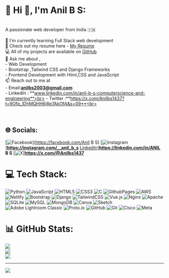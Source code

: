 # 💫 Hi 👋, I'm Anil B S:
<br>A passionate  web developer from India 🇮🇳<br><br>🔰 I'm currently learning Full Stack web development <br>📑 Check out my resume here - [My Resume](https://drive.google.com/file/d/1hvZRv_v6DFEMugxYje4nYfiqlQLOhc75/view?usp=drivesdk)<br>💻 All of my projects are available on [GitHub](https://github.com/Anilbs1437)<br>💬 Ask me about ,<br>       - Web Development<br>       - Bootstrap ,Tailwind CSS and  Django Frameworks<br>       - Frontend Development with Html,CSS and JavaScript<br>📫 Reach out to me at<br>       - Email:**anilbs2003@gmail.com** <br>       - LinkedIn : **www.linkedin.com/in/anil-b-s-computerscience-and-engineering**<br>       - Twitter :**https://x.com/Anilbs1437?t=9Ofq_lDhMQHH6jRe7AkOfA&s=09**<br> <br><br><br>


## 🌐 Socials:
[![Facebook](https://img.shields.io/badge/Facebook-%231877F2.svg?logo=Facebook&logoColor=white)](https://facebook.com/Anil B S) [![Instagram](https://img.shields.io/badge/Instagram-%23E4405F.svg?logo=Instagram&logoColor=white)]**https://instagram.com/__anil_b_s** [LinkedIn](https://img.shields.io/badge/LinkedIn-%230077B5.svg?logo=linkedin&logoColor=white)]**https://linkedin.com/in/ANIL B S** [![X](https://img.shields.io/badge/X-black.svg?logo=X&logoColor=white)]**https://x.com/@Anilbs1437**

# 💻 Tech Stack:
![Python](https://img.shields.io/badge/python-3670A0?style=plastic&logo=python&logoColor=ffdd54) ![JavaScript](https://img.shields.io/badge/javascript-%23323330.svg?style=plastic&logo=javascript&logoColor=%23F7DF1E) ![HTML5](https://img.shields.io/badge/html5-%23E34F26.svg?style=plastic&logo=html5&logoColor=white) ![CSS3](https://img.shields.io/badge/css3-%231572B6.svg?style=plastic&logo=css3&logoColor=white) ![C](https://img.shields.io/badge/c-%2300599C.svg?style=plastic&logo=c&logoColor=white) ![GithubPages](https://img.shields.io/badge/github%20pages-121013?style=plastic&logo=github&logoColor=white) ![AWS](https://img.shields.io/badge/AWS-%23FF9900.svg?style=plastic&logo=amazon-aws&logoColor=white) ![Netlify](https://img.shields.io/badge/netlify-%23000000.svg?style=plastic&logo=netlify&logoColor=#00C7B7) ![Bootstrap](https://img.shields.io/badge/bootstrap-%238511FA.svg?style=plastic&logo=bootstrap&logoColor=white) ![Django](https://img.shields.io/badge/django-%23092E20.svg?style=plastic&logo=django&logoColor=white) ![TailwindCSS](https://img.shields.io/badge/tailwindcss-%2338B2AC.svg?style=plastic&logo=tailwind-css&logoColor=white) ![Vue.js](https://img.shields.io/badge/vue.js-%2335495e.svg?style=plastic&logo=vuedotjs&logoColor=%234FC08D) ![Nginx](https://img.shields.io/badge/nginx-%23009639.svg?style=plastic&logo=nginx&logoColor=white) ![Apache](https://img.shields.io/badge/apache-%23D42029.svg?style=plastic&logo=apache&logoColor=white) ![SQLite](https://img.shields.io/badge/sqlite-%2307405e.svg?style=plastic&logo=sqlite&logoColor=white) ![MySQL](https://img.shields.io/badge/mysql-4479A1.svg?style=plastic&logo=mysql&logoColor=white) ![MongoDB](https://img.shields.io/badge/MongoDB-%234ea94b.svg?style=plastic&logo=mongodb&logoColor=white) ![Canva](https://img.shields.io/badge/Canva-%2300C4CC.svg?style=plastic&logo=Canva&logoColor=white) ![Sketch](https://img.shields.io/badge/Sketch-FFB387?style=plastic&logo=sketch&logoColor=black) ![Adobe Lightroom Classic](https://img.shields.io/badge/Adobe%20Lightroom%20Classic-31A8FF.svg?style=plastic&logo=Adobe%20Lightroom%20Classic&logoColor=white) ![Proto.io](https://img.shields.io/badge/Proto.io-161637?style=plastic&logo=proto.io&logoColor=00e5ff) ![GitHub](https://img.shields.io/badge/github-%23121011.svg?style=plastic&logo=github&logoColor=white) ![Git](https://img.shields.io/badge/git-%23F05033.svg?style=plastic&logo=git&logoColor=white) ![Cisco](https://img.shields.io/badge/cisco-%23049fd9.svg?style=plastic&logo=cisco&logoColor=black) ![Meta](https://img.shields.io/badge/Meta-%230467DF.svg?style=plastic&logo=Meta&logoColor=white)
# 📊 GitHub Stats:
![](https://github-readme-stats.vercel.app/api?username=Anilbs1437&theme=buefy&hide_border=false&include_all_commits=true&count_private=true)<br/>
![](https://github-readme-streak-stats.herokuapp.com/?user=Anilbs1437&theme=buefy&hide_border=false)<br/>
![](https://github-readme-stats.vercel.app/api/top-langs/?username=Anilbs1437&theme=buefy&hide_border=false&include_all_commits=true&count_private=true&layout=compact)

---
[![](https://visitcount.itsvg.in/api?id=Anilbs1437&icon=5&color=0)](https://visitcount.itsvg.in)


